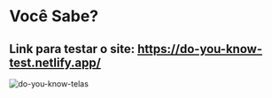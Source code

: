 # Você Sabe?

## Link para testar o site: https://do-you-know-test.netlify.app/

![do-you-know-telas](https://user-images.githubusercontent.com/65043062/194989187-e972d532-cde2-4960-8a34-5bbd0f38e0e7.png)

